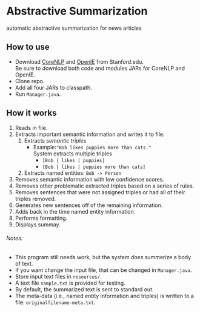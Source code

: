 # Abstractive Summarization
automatic abstractive summarization for news articles

## How to use
* Download [CoreNLP](http://nlp.stanford.edu/software/corenlp.shtml#Download) 
and [OpenIE](http://nlp.stanford.edu/software/openie.shtml#Download) from Stanford.edu.  
Be sure to download both code and modules JARs for CoreNLP and OpenIE.
* Clone repo.
* Add all four JARs to classpath.
* Run `Manager.java`.

## How it works
1. Reads in file.  
2. Extracts important semantic information and writes it to file.
    1. Extracts *semantic triples*
        * Example:`"Bob likes puppies more than cats."`  
        System extracts multiple triples
            * `[Bob | likes | puppies]`
            * `[Bob | likes | puppies more than cats]`
    2. Extracts named entities: `Bob -> Person`
3. Removes semantic information with low confidence scores.
4. Removes other problematic extracted triples based on a series of rules.
5. Removes sentences that were not assigned triples or had all of their triples removed.
6. Generates new sentences off of the remaining information.
7. Adds back in the time named entity information.
8. Performs formatting.
9. Displays summay.

###### Notes: 
* This program still needs work, but the system *does* summerize a body of text.
* If you want change the input file, that can be changed in `Manager.java`.
* Store input text files in `resources/`.
* A text file `sample.txt` is provided for testing. 
* By default, the summarized text is sent to standard out. 
* The meta-data (i.e., named entity information and triples) is written to a file: `originalfilename-meta.txt`.

